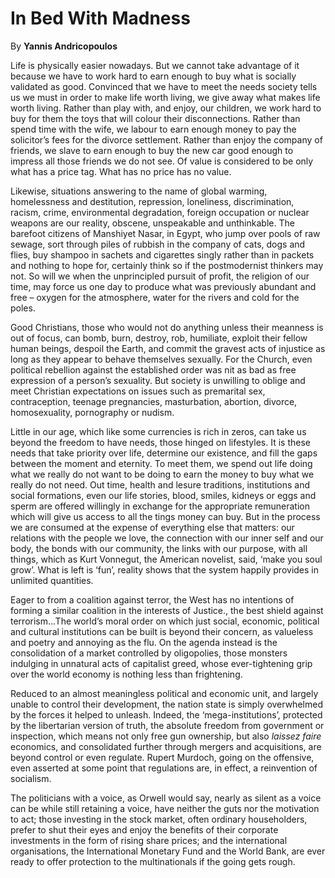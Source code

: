 In Bed With Madness
===================

By **Yannis Andricopoulos**

Life is physically easier nowadays. But we cannot take advantage of it because
we have to work hard to earn enough to buy what is socially validated as good.
Convinced that we have to meet the needs society tells us we must in order to
make life worth living, we give away what makes life worth living. Rather than
play with, and enjoy, our children, we work hard to buy for them the toys that
will colour their disconnections. Rather than spend time with the wife, we
labour to earn enough money to pay the solicitor’s fees for the divorce
settlement. Rather than enjoy the company of friends, we slave to earn enough to
buy the new car good enough to impress all those friends we do not see. Of value
is considered to be only what has a price tag. What has no price has no value.

Likewise, situations answering to the name of global warming, homelessness and
destitution, repression, loneliness, discrimination, racism, crime,
environmental degradation, foreign occupation or nuclear weapons are our
reality, obscene, unspeakable and unthinkable. The barefoot citizens of
Manshiyet Nasar, in Egypt, who jump over pools of raw sewage, sort through piles
of rubbish in the company of cats, dogs and flies, buy shampoo in sachets and
cigarettes singly rather than in packets and nothing to hope for, certainly
think so if the postmodernist thinkers may not. So will we when the unprincipled
pursuit of profit, the religion of our time, may force us one day to produce
what was previously abundant and free – oxygen for the atmosphere, water for the
rivers and cold for the poles.

Good Christians, those who would not do anything unless their meanness is out of
focus, can bomb, burn, destroy, rob, humiliate, exploit their fellow human
beings, despoil the Earth, and commit the gravest acts of injustice as long as
they appear to behave themselves sexually. For the Church, even political
rebellion against the established order was nit as bad as free expression of a
person’s sexuality. But society is unwilling to oblige and meet Christian
expectations on issues such as premarital sex, contraception, teenage
pregnancies, masturbation, abortion, divorce, homosexuality, pornography or
nudism.

Little in our age, which like some currencies is rich in zeros, can take us
beyond the freedom to have needs, those hinged on lifestyles. It is these needs
that take priority over life, determine our existence, and fill the gaps between
the moment and eternity. To meet them, we spend out life doing what we really do
not want to be doing to earn the money to buy what we really do not need. Out
time, health and lesure traditions, institutions and social formations, even our
life stories, blood, smiles, kidneys or eggs and sperm are offered willingly in
exchange for the appropriate remuneration which will give us access to all the
tings money can buy. But in the process we are consumed at the expense of
everything else that matters: our relations with the people we love, the
connection with our inner self and our body, the bonds with our community, the
links with our purpose, with all things, which as Kurt Vonnegut, the American
novelist, said, ‘make you soul grow’. What is left is ‘fun’, reality shows that
the system happily provides in unlimited quantities.

Eager to from a coalition against terror, the West has no intentions of forming
a similar coalition in the interests of Justice., the best shield against
terrorism…The world’s moral order on which just social, economic, political and
cultural institutions can be built is beyond their concern, as valueless and
poetry and annoying as the flu. On the agenda instead is the consolidation of a
market controlled by oligopolies, those monsters indulging in unnatural acts of
capitalist greed, whose ever-tightening grip over the world economy is nothing
less than frightening.

Reduced to an almost meaningless political and economic unit, and largely unable
to control their development, the nation state is simply overwhelmed by the
forces it helped to unleash. Indeed, the ‘mega-institutions’, protected by the
libertarian version of truth, the absolute freedom from government or
inspection, which means not only free gun ownership, but also *laissez faire*
economics, and consolidated further through mergers and acquisitions, are beyond
control or even regulate. Rupert Murdoch, going on the offensive, even asserted
at some point that regulations are, in effect, a reinvention of socialism.

The politicians with a voice, as Orwell would say, nearly as silent as a voice
can be while still retaining a voice, have neither the guts nor the motivation
to act; those investing in the stock market, often ordinary householders, prefer
to shut their eyes and enjoy the benefits of their corporate investments in the
form of rising share prices; and the international organisations, the
International Monetary Fund and the World Bank, are ever ready to offer
protection to the multinationals if the going gets rough.

